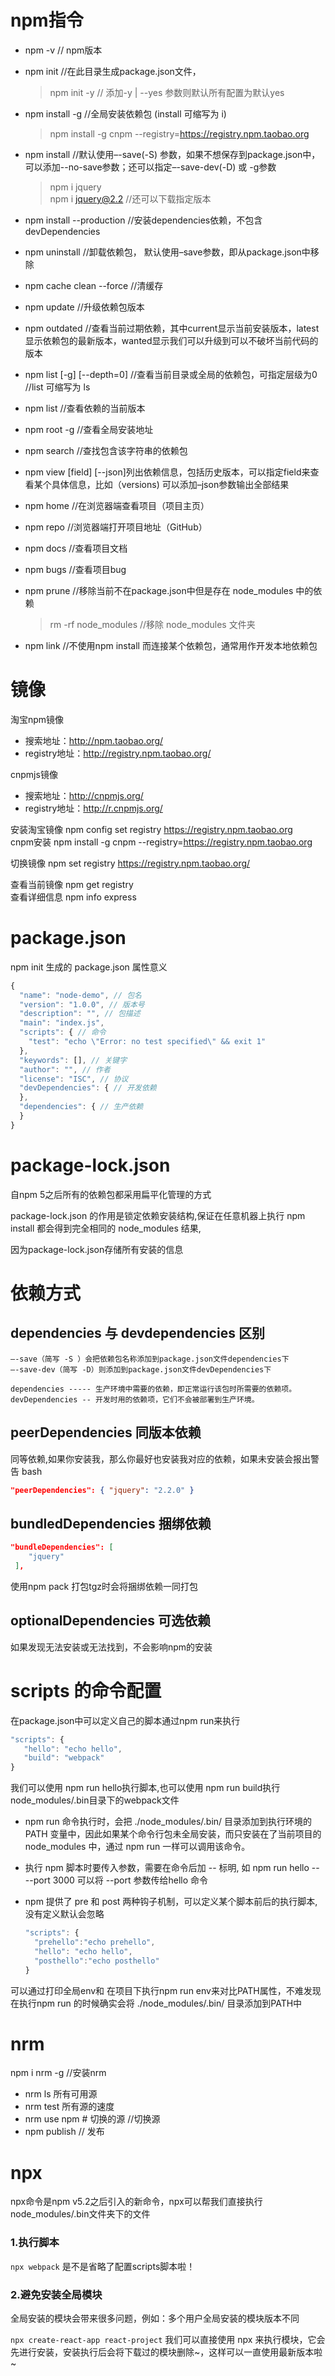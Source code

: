 # <a name="npm指令">npm指令</a>


* npm -v // npm版本

* npm init //在此目录生成package.json文件，
  >npm init -y // 添加-y | --yes 参数则默认所有配置为默认yes

* npm install <package> -g //全局安装依赖包  (install 可缩写为 i)
  >npm install -g cnpm --registry=https://registry.npm.taobao.org

* npm install <package> //默认使用–-save(-S) 参数，如果不想保存到package.json中，可以添加--no-save参数；还可以指定–-save-dev(-D) 或 -g参数
  >npm i jquery  
   npm i jquery@2.2 //还可以下载指定版本

* npm install --production //安装dependencies依赖，不包含devDependencies

* npm uninstall <package> //卸载依赖包， 默认使用–save参数，即从package.json中移除

* npm cache clean --force //清缓存

* npm update <package> //升级依赖包版本

* npm outdated //查看当前过期依赖，其中current显示当前安装版本，latest显示依赖包的最新版本，wanted显示我们可以升级到可以不破坏当前代码的版本

* npm list [-g] [--depth=0] //查看当前目录或全局的依赖包，可指定层级为0
//list 可缩写为 ls 
* npm list <package> //查看依赖的当前版本

* npm root -g //查看全局安装地址

* npm search <string> //查找包含该字符串的依赖包

* npm view <package> [field] [--json]列出依赖信息，包括历史版本，可以指定field来查看某个具体信息，比如（versions) 可以添加–json参数输出全部结果

* npm home <package> //在浏览器端查看项目（项目主页）

* npm repo <package> //浏览器端打开项目地址（GitHub）

* npm docs <packge> //查看项目文档

* npm bugs <packge> //查看项目bug

* npm prune //移除当前不在package.json中但是存在 node_modules 中的依赖
  >rm -rf node_modules //移除 node_modules 文件夹

* npm link //不使用npm install 而连接某个依赖包，通常用作开发本地依赖包

# 镜像
淘宝npm镜像  
* 搜索地址：http://npm.taobao.org/  
* registry地址：http://registry.npm.taobao.org/  

cnpmjs镜像  
* 搜索地址：http://cnpmjs.org/  
* registry地址：http://r.cnpmjs.org/

安装淘宝镜像 npm config set registry https://registry.npm.taobao.org   
cnpm安装  npm install -g cnpm --registry=https://registry.npm.taobao.org

切换镜像 npm set registry https://registry.npm.taobao.org/

查看当前镜像 npm  get registry  
查看详细信息 npm info express

# package.json
npm init 生成的 package.json 属性意义
```js
{
  "name": "node-demo", // 包名
  "version": "1.0.0", // 版本号
  "description": "", // 包描述
  "main": "index.js",
  "scripts": { // 命令
    "test": "echo \"Error: no test specified\" && exit 1"
  },
  "keywords": [], // 关键字
  "author": "", // 作者
  "license": "ISC", // 协议
  "devDependencies": { // 开发依赖
  },
  "dependencies": { // 生产依赖
  }
}

```

# package-lock.json
自npm 5之后所有的依赖包都采用扁平化管理的方式

package-lock.json 的作用是锁定依赖安装结构,保证在任意机器上执行 npm install 都会得到完全相同的 node_modules 结果,

因为package-lock.json存储所有安装的信息

# 依赖方式
## dependencies 与 devdependencies 区别
>
    –-save（简写 -S ）会把依赖包名称添加到package.json文件dependencies下
    –-save-dev（简写 -D）则添加到package.json文件devDependencies下

    dependencies ----- 生产环境中需要的依赖，即正常运行该包时所需要的依赖项。 
    devDependencies -- 开发时用的依赖项，它们不会被部署到生产环境。    

## peerDependencies 同版本依赖
同等依赖,如果你安装我，那么你最好也安装我对应的依赖，如果未安装会报出警告 bash 
```json
"peerDependencies": { "jquery": "2.2.0" }
```
 ## bundledDependencies 捆绑依赖
```json
"bundleDependencies": [
    "jquery"
 ],
```
使用npm pack 打包tgz时会将捆绑依赖一同打包

## optionalDependencies 可选依赖
如果发现无法安装或无法找到，不会影响npm的安装
# scripts 的命令配置    
在package.json中可以定义自己的脚本通过npm run来执行

```js
"scripts": {
   "hello": "echo hello",
   "build": "webpack"
}
```
我们可以使用 npm run hello执行脚本,也可以使用 npm run build执行node_modules/.bin目录下的webpack文件
* npm run 命令执行时，会把 ./node_modules/.bin/ 目录添加到执行环境的 PATH 变量中，因此如果某个命令行包未全局安装，而只安装在了当前项目的 node_modules 中，通过 npm run 一样可以调用该命令。

* 执行 npm 脚本时要传入参数，需要在命令后加 -- 标明, 如 npm run hello -- --port 3000 可以将 --port 参数传给hello 命令

* npm 提供了 pre 和 post 两种钩子机制，可以定义某个脚本前后的执行脚本,没有定义默认会忽略
  ```js
  "scripts": {
    "prehello":"echo prehello",
    "hello": "echo hello",
    "posthello":"echo posthello"
  }
  ```

可以通过打印全局env和 在项目下执行npm run env来对比PATH属性，不难发现在执行npm run 的时候确实会将 ./node_modules/.bin/ 目录添加到PATH中  
# nrm
npm i nrm -g //安装nrm

* nrm ls 所有可用源
* nrm test 所有源的速度
* nrm use npm # 切换的源 //切换源
* npm publish // 发布
# npx
npx命令是npm v5.2之后引入的新命令，npx可以帮我们直接执行node_modules/.bin文件夹下的文件

### 1.执行脚本
`npx webpack`
是不是省略了配置scripts脚本啦！

### 2.避免安装全局模块
全局安装的模块会带来很多问题，例如：多个用户全局安装的模块版本不同

`npx create-react-app react-project`
我们可以直接使用 npx 来执行模块，它会先进行安装，安装执行后会将下载过的模块删除~，这样可以一直使用最新版本啦~

